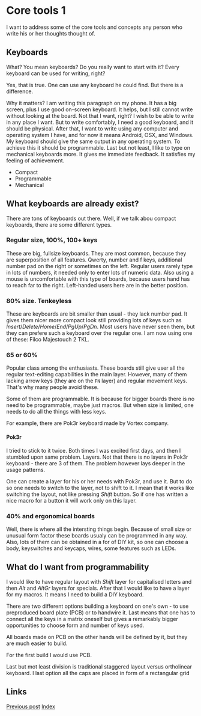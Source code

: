 # Core tools 1
I want to address some of the core tools and concepts any person who write his or her thoughts thought of.

## Keyboards
What? You mean keyboards?
Do you really want to start with it?
Every keyboard can be used for writing, right?

Yes, that is true. One can use any keyboard he could find. But there is a difference.

Why it matters?
I am writing this paragraph on my phone. It has a big screen, plus I use good on-screen keyboard. It helps, but I still cannot write without looking at the board. Not that I want, right?
I wish to be able to write in any place I want. But to write comfortably, I need a good keyboard, and it should be physical.
After that, I want to write using any computer and operating system I have, and for now it means Android, OSX, and Windows.
My keyboard should give the same output in any operating system. To achieve this it should be programmable.
Last but not least, I like to type on mechanical keyboards more. It gives me immediate feedback. It satisfies my feeling of achievement.
- Compact
- Programmable
- Mechanical

## What keyboards are already exist?
There are tons of keyboards out there.
Well, if we talk abou compact keyboards, there are some different types.

### Regular size, 100%, 100+ keys
These are big, fullsize keyboards. They are most common, because they are superposition of all features.
Qwerty, number and f keys, additional number pad on the right or sometimes on the left.
Regular users rarely type in lots of numbers, it needed only to enter lots of numeric data.
Also using a mouse is uncomfortable with this type of boards, because users hand has to reach far to the right.
Left-handed users here are in the better position.

### 80% size. Tenkeyless
These are keyboards are bit smaller than usual - they lack number pad.
It gives them nicer more compact look still providing lots of keys such as *Insert*/*Delete*/*Home*/*End*/*PgUp*/*PgDn*.
Most users have never seen them, but they can prefere such a keyboard over the regular one.
I am now using one of these: Filco Majestouch 2 TKL.

### 65 or 60% 
Popular class among the enthusiasts. These boards still give user all the regular text-editing capabilities in the main layer.
However, many of them lacking arrow keys (they are on the `FN` layer) and regular movement keys. That's why many people avoid these.

Some of them are programmable. It is because for bigger boards there is no need to be programmable, maybe just macros.
But when size is limited, one needs to do all the things with less keys.

For example, there are Pok3r keyboard made by Vortex company.

#### Pok3r
I tried to stick to it twice. Both times I was excited first days, and then I stumbled upon same problem.
Layers. Not that there is no layers in Pok3r keyboard - there are 3 of them.
The problem however lays deeper in the usage patterns.

One can create a layer for his or her needs with Pok3r, and use it. But to do so one needs to switch to the layer, not to shift to it.
I mean that it works like switching the layout, not like pressing *Shift* button. So if one has written a nice macro for a button it will work only on this layer.

### 40% and ergonomical boards
Well, there is where all the intersting things begin.
Because of small size or unusual form factor these boards usualy can be programmed in any way.
Also, lots of them can be obtained in a for of DIY kit, so one can choose a body, keyswitches and keycaps, wires, some features such as LEDs.

## What do I want from programmability
I would like to have regular layout with *Shift* layer for capitalised letters and then *Alt* and *AltGr* layers for specials.
After that I would like to have a layer for my macros.
It means I need to build a DIY keyboard.

There are two different options building a keyboard on one's own - to use preproduced board plate (PCB) or to handwire it. Last means that one has to connect all the keys in a matrix oneself but gives a remarkably bigger opportunities to choose form and number of keys used. 

All boards made on PCB on the other hands will be defined by it, but they are much easier to build.

For the first build I would use PCB.

Last but mot least division is traditional staggered layout versus ortholinear keyboard. I last option all the caps are placed in form of a rectangular grid


## Links
[Previous post](http://constpetrov.github.io/blog4)
[Index](http://constpetrov.github.io/index)
